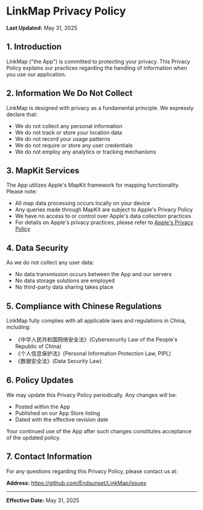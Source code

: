 # LinkMap Privacy Policy

**Last Updated:** May 31, 2025

## 1. Introduction

LinkMap ("the App") is committed to protecting your privacy. This Privacy Policy explains our practices regarding the handling of information when you use our application.

## 2. Information We Do Not Collect

LinkMap is designed with privacy as a fundamental principle. We expressly declare that:

- We do not collect any personal information
- We do not track or store your location data
- We do not record your usage patterns
- We do not require or store any user credentials
- We do not employ any analytics or tracking mechanisms

## 3. MapKit Services

The App utilizes Apple's MapKit framework for mapping functionality. Please note:

- All map data processing occurs locally on your device
- Any queries made through MapKit are subject to Apple's Privacy Policy
- We have no access to or control over Apple's data collection practices
- For details on Apple's privacy practices, please refer to [Apple's Privacy Policy](https://www.apple.com/legal/privacy/)

## 4. Data Security

As we do not collect any user data:

- No data transmission occurs between the App and our servers
- No data storage solutions are employed
- No third-party data sharing takes place

## 5. Compliance with Chinese Regulations

LinkMap fully complies with all applicable laws and regulations in China, including:

- 《中华人民共和国网络安全法》(Cybersecurity Law of the People's Republic of China)
- 《个人信息保护法》(Personal Information Protection Law, PIPL)
- 《数据安全法》(Data Security Law)

## 6. Policy Updates

We may update this Privacy Policy periodically. Any changes will be:

- Posted within the App
- Published on our App Store listing
- Dated with the effective revision date

Your continued use of the App after such changes constitutes acceptance of the updated policy.

## 7. Contact Information

For any questions regarding this Privacy Policy, please contact us at:

**Address:** https://github.com/Endsunset/LinkMap/issues

---

**Effective Date:** May 31, 2025
